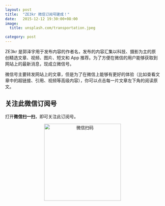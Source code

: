 ```yaml
---
layout: post
title:  "ZE3kr 微信订阅号建成！"
date:   2015-12-12 19:30:00+08:00
image:
  title: unsplash.com/transportation.jpeg

category: post
---
```

ZE3kr 是郭泽宇用于发布内容的作者名，发布的内容汇集以科技、摄影为主的原创精选文章、视频、图片、短文和 App 推荐。为了方便在微信的用户能够获取到网站上的最新消息，现成立微信号。

微信号主要转发网站上的文章，但是为了在微信上能够有更好的体验（比如查看文章中的超链接、引用、视频等高级内容），你可以点击每一片文章左下角的阅读原文。

## 关注此微信订阅号

打开**微信扫一扫**，即可关注此订阅号。

<div style="text-align:center;"><img src="//cdn-tlo.b0.upaiyun.com/ze3kr/wechat.png!800" alt="微信扫码" style="width: 250px;text-align: center;"></div>
